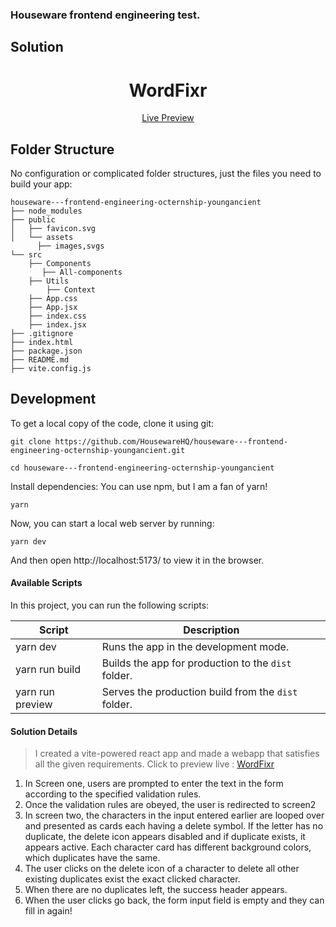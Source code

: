 
### Houseware frontend engineering test.

## Solution

<h1 align="center">
  WordFixr
</h1>

<p align="center">
  <a href="https://wordfixr.netlify.app/">
    Live Preview
  </a>
</p>


## Folder Structure

No configuration or complicated folder structures, just the files you need to build your app:

```
houseware---frontend-engineering-octernship-youngancient
├── node_modules
├── public
│   ├── favicon.svg
│   └── assets
      ├── images,svgs
└── src
    ├── Components
       ├── All-components
    ├── Utils
        ├── Context
    ├── App.css
    ├── App.jsx
    ├── index.css
    ├── index.jsx
├── .gitignore
├── index.html
├── package.json
├── README.md
├── vite.config.js
```

## Development

To get a local copy of the code, clone it using git:

```
git clone https://github.com/HousewareHQ/houseware---frontend-engineering-octernship-youngancient.git

cd houseware---frontend-engineering-octernship-youngancient
```

Install dependencies: You can use npm, but I am a fan of yarn!

```
yarn
```

Now, you can start a local web server by running:

```
yarn dev
```

And then open http://localhost:5173/ to view it in the browser.

#### Available Scripts

In this project, you can run the following scripts:

| Script        | Description                                         |
| ------------- | --------------------------------------------------- |
| yarn dev   | Runs the app in the development mode.               |
| yarn run build | Builds the app for production to the `dist` folder. |
| yarn run preview | Serves the production build from the `dist` folder. |

#### Solution Details
> I created a vite-powered react app and made a webapp that satisfies all the given requirements.
> Click to preview live : <a href="https://wordfixr.netlify.app/">WordFixr</a>
1. In Screen one, users are prompted to enter the text in the form according to the specified validation rules.
2. Once the validation rules are obeyed, the user is redirected to screen2
3. In screen two, the characters in the input entered earlier are looped over and presented as cards each having a delete symbol. If the letter has no duplicate, the delete icon appears disabled and if duplicate exists, it appears active. Each character card has different background colors, which duplicates have the same.
4. The user clicks on the delete icon of a character to delete all other existing duplicates exist the exact clicked character.
5. When there are no duplicates left, the success header appears.
6. When the user clicks go back, the form input field is empty and they can fill in again!


